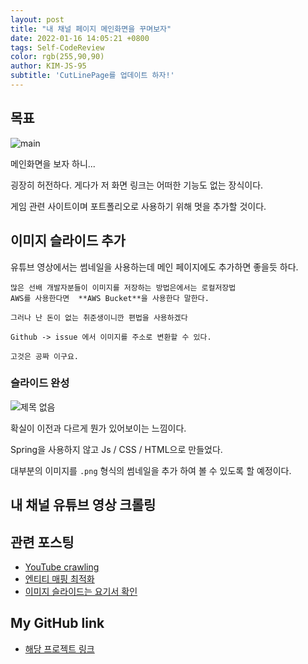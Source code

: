 ```yaml
---
layout: post
title: "내 채널 페이지 메인화면을 꾸며보자"
date: 2022-01-16 14:05:21 +0800
tags: Self-CodeReview
color: rgb(255,90,90)
author: KIM-JS-95
subtitle: 'CutLinePage를 업데이트 하자!'
---
```


## 목표
![main](https://user-images.githubusercontent.com/65659478/149650552-d1e7f3e1-8ddf-4c00-b0c5-7f03e6b4ed0d.png)

메인화면을 보자 하니...

굉장히 허전하다. 게다가 저 화면 링크는 어떠한 기능도 없는 장식이다.

게임 관련 사이트이며 포트폴리오로 사용하기 위해 멋을 추가할 것이다.

## 이미지 슬라이드 추가

유튜브 영상에서는 썸네일을 사용하는데 메인 페이지에도 추가하면 좋을듯 하다.

```text
많은 선배 개발자분들이 이미지를 저장하는 방법은에서는 로컬저장법
AWS를 사용한다면  **AWS Bucket**을 사용한다 말한다.

그러나 난 돈이 없는 취준생이니깐 편법을 사용하겠다

Github -> issue 에서 이미지를 주소로 변환할 수 있다.

고것은 공짜 이구요.
```

### 슬라이드 완성
![제목 없음](https://user-images.githubusercontent.com/65659478/149651966-ab0ab521-4fd9-4da4-9d0d-1e042d9b1e38.png)

확실이 이전과 다르게 뭔가 있어보이는 느낌이다.

Spring을 사용하지 않고 Js / CSS / HTML으로 만들었다. 

대부분의 이미지를 `.png` 형식의 썸네일을 추가 하여 볼 수 있도록 할 예정이다.


## 내 채널 유튜브 영상 크롤링



## 관련 포스팅
* [YouTube crawling](https://chulkang.tistory.com/65)
* [엔티티 매핑 최적화](https://kim-js-95.github.io/2022/01/09/%EA%B0%9D%EC%B2%B4-%EB%A7%A4%ED%95%91.html)
* [이미지 슬라이드는 요기서 확인](http://kenwheeler.github.io/slick/)
## My GitHub link
* [해당 프로젝트 링크](https://github.com/KIM-JS-95/CutLinePages)
